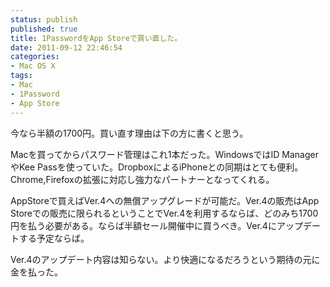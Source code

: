 ```yaml
---
status: publish
published: true
title: 1PasswordをApp Storeで買い直した。
date: 2011-09-12 22:46:54
categories:
- Mac OS X
tags:
- Mac
- 1Password
- App Store
---
```

今なら半額の1700円。買い直す理由は下の方に書くと思う。

Macを買ってからパスワード管理はこれ1本だった。WindowsではID ManagerやKee Passを使っていた。DropboxによるiPhoneとの同期はとても便利。Chrome,Firefoxの拡張に対応し強力なパートナーとなってくれる。

AppStoreで買えばVer.4への無償アップグレードが可能だ。Ver.4の販売はApp Storeでの販売に限られるということでVer.4を利用するならば、どのみち1700円を払う必要がある。ならば半額セール開催中に買うべき。Ver.4にアップデートする予定ならば。

Ver.4のアップデート内容は知らない。より快適になるだろうという期待の元に金を払った。

